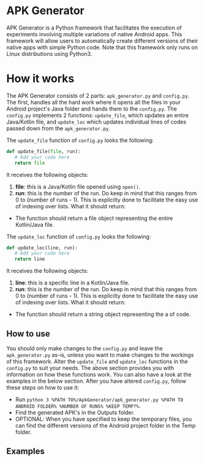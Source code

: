 # APK Generator
APK Generator is a Python framework that facilitates the execution of experiments involving multiple variations of native Android apps. This framework will allow users to automatically create different versions of their native apps with simple Python code. Note that this framework only runs on Linux distributions using Python3. 

# How it works
The APK Generator consists of 2 parts: `apk_generator.py` and `config.py`. The first, handles all the hard work where it opens all the files in your Android project's Java folder and hands them to the `config.py`. The `config.py` implements 2 functions: `update_file`, which updates an entire Java/Kotlin file, and `update_loc` which updates individual lines of codes passed down from the `apk_generator.py`.

The `update_file` function of `config.py` looks the following:
```python
def update_file(file, run):
   # Add your code here
   return file
```
It receives the following objects:
1. **file**: this is a Java/Kotlin file opened using `open()`.
2. **run**: this is the number of the run. Do keep in mind that this ranges from 0 to (number of runs - 1). This is explicitly done to facilitate the easy use of indexing over lists.
What it should return:
* The function should return a file object representing the entire Kotlin/Java file.

The `update_loc` function of `config.py` looks the following:
```python
def update_loc(line, run):
   # Add your code here
   return line
```
It receives the following objects:
1. **line**: this is a specific line in a Kotlin/Java file.
2. **run**: this is the number of the run. Do keep in mind that this ranges from 0 to (number of runs - 1). This is explicitly done to facilitate the easy use of indexing over lists.
What it should return:
* The function should return a string object representing the a of code.

## How to use
You should only make changes to the `config.py` and leave the `apk_generator.py` as-is, unless you want to make changes to the workings of this framework. Alter the `update_file` and `update_loc` functions in the `config.py` to suit your needs. The above section provides you with information on how these functions work. You can also have a look at the examples in the below section. After you have altered `config.py`, follow these steps on how to use it:
* Run `python 3 %PATH TO%/ApkGenerator/apk_generator.py %PATH TO ANDROID FOLDER% %NUMBER OF RUNS% %KEEP TEMP?%`.
* Find the generated APK's in the Outputs folder.
* OPTIONAL: When you have specified to keep the temporary files, you can find the different versions of the Android project folder in the Temp folder.

## Examples
